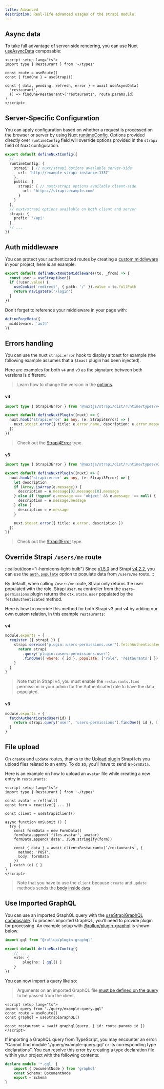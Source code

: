 ```yaml
---
title: Advanced
description: Real-life advanced usages of the strapi module.
---
```


## Async data

To take full advantage of server-side rendering, you can use Nuxt [useAsyncData](https://nuxt.com/docs/getting-started/data-fetching) composable:

```vue
<script setup lang="ts">
import type { Restaurant } from '~/types'

const route = useRoute()
const { findOne } = useStrapi()

const { data, pending, refresh, error } = await useAsyncData(
  'restaurant',
  () => findOne<Restaurant>('restaurants', route.params.id)
)
</script>
```

## Server-Specific Configuration

You can apply configuration based on whether a request is processed on the browser or server by using Nuxt [runtimeConfig](https://nuxt.com/docs/getting-started/configuration#environment-variables-and-private-tokens). Options provided directly over `runtimeConfig` field will override options provided in the `strapi` field of Nuxt configuration.

```ts
export default defineNuxtConfig({
  // ...
  runtimeConfig: {
    strapi: { // nuxt/strapi options available server-side
      url: 'http://example-strapi-instance:1337'
    },
    public: {
      strapi: { // nuxt/strapi options available client-side
        url: 'https://strapi.example.com'
      }
    }
  },
  // nuxt/strapi options available on both client and server
  strapi: {
    prefix: '/api'
  }
  // ...
})
```

## Auth middleware

You can protect your authenticated routes by creating a [custom middleware](https://nuxt.com/docs/guide/directory-structure/middleware) in your project, here is an example:

```ts [middleware/auth.ts]
export default defineNuxtRouteMiddleware((to, _from) => {
  const user = useStrapiUser()
  if (!user.value) {
    useCookie('redirect', { path: '/' }).value = to.fullPath
    return navigateTo('/login')
  }
})
```

Don't forget to reference your middleware in your page with:

```ts [pages/my-page.vue]
definePageMeta({
  middleware: 'auth'
})
```

## Errors handling

You can use the nuxt `strapi:error` hook to display a toast for example (the following example assumes that a `$toast` plugin has been injected).

Here are examples for both `v4` and `v3` as the signature between both versions is different.

> Learn how to change the version in the [options](/setup#options).

### `v4`

```ts [plugins/strapi.client.ts]
import type { Strapi4Error } from '@nuxtjs/strapi/dist/runtime/types/v4'

export default defineNuxtPlugin((nuxt) => {
  nuxt.hook('strapi:error' as any, (e: Strapi4Error) => {
    nuxt.$toast.error({ title: e.error.name, description: e.error.message })
  })
})
```

> Check out the [Strapi4Error](https://github.com/nuxt-modules/strapi/blob/dev/src/runtime/types/v4.d.ts#L3) type.

### `v3`

```ts [plugins/strapi.client.ts]
import type { Strapi3Error } from '@nuxtjs/strapi/dist/runtime/types/v3'

export default defineNuxtPlugin((nuxt) => {
  nuxt.hook('strapi:error' as any, (e: Strapi3Error) => {
    let description
    if (Array.isArray(e.message)) {
      description = e.message[0].messages[0].message
    } else if (typeof e.message === 'object' && e.message !== null) {
      description = e.message.message
    } else {
      description = e.message
    }

    nuxt.$toast.error({ title: e.error, description })
  })
})
```

> Check out the [Strapi3Error](https://github.com/nuxt-modules/strapi/blob/dev/src/runtime/types/v3.d.ts#L3) type.

## Override Strapi `/users/me` route

::callout{icon="i-heroicons-light-bulb"}
Since [v1.5.0](https://github.com/nuxt-modules/strapi/releases/tag/v1.5.0) and Strapi [v4.2.2](https://github.com/strapi/strapi/releases/tag/v4.2.2), you can use the [`auth.populate`](/setup#authpopulate) option to populate data from `/users/me` route.
::

By default, when calling `/users/me` route, Strapi only returns the user populated with the role. Strapi `User.me` controller from the `users-permissions` plugin returns the `ctx.state.user` populated by the `fetchAuthenticated` method.

Here is how to override this method for both Strapi v3 and v4 by adding our own custom relation, in this example `restaurants`:

### `v4`

```js [src/index.js]
module.exports = {
  register ({ strapi }) {
    strapi.service('plugin::users-permissions.user').fetchAuthenticatedUser = (id) => {
      return strapi
        .query('plugin::users-permissions.user')
        .findOne({ where: { id }, populate: ['role', 'restaurants'] })
    }
  }
}
```

> Note that in Strapi v4, you must enable the `restaurants.find` permission in your admin for the Authenticated role to have the data populated.

### `v3`

```js [extensions/users-permissions/services/User.js]
module.exports = {
  fetchAuthenticatedUser(id) {
    return strapi.query('user', 'users-permissions').findOne({ id }, ['role', 'restaurants'])
  }
}
```

## File upload

On `create` and `update` routes, thanks to the [Upload plugin](https://docs.strapi.io/developer-docs/latest/plugins/upload.html#upload-files-related-to-an-entry) Strapi lets you upload files related to an entry. To do so, you'll have to send a `FormData`.

Here is an example on how to upload an `avatar` file while creating a new entry in `restaurants`:

```vue
<script setup lang="ts">
import type { Restaurant } from '~/types'

const avatar = ref(null)
const form = reactive({ ... })

const client = useStrapiClient()

async function onSubmit () {
  try {
    const formData = new FormData()
    formData.append('files.avatar', avatar)
    formData.append('data', JSON.stringify(form))

    const { data } = await client<Restaurant>(`/restaurants`, {
      method: 'POST',
      body: formData
    })
  } catch (e) { }
}
</script>
```

> Note that you have to use the `client` because `create` and `update` methods sends the [body inside `data`](https://github.com/nuxt-modules/strapi/blob/dev/src/runtime/composables/useStrapi4.ts#L64).

## Use Imported GraphQL

You can use an imported GraphQL query with the [useStrapiGraphQL composable](/usage#usestrapigraphql). To process imported GraphQL, you'll need to provide plugin for processing. An example setup with [@rollup/plugin-graphql](https://www.npmjs.com/package/@rollup/plugin-graphql) is shown below:

```ts [nuxt.config.ts]
import gql from "@rollup/plugin-graphql"

export default defineNuxtConfig({
	// ...
	vite: {
		plugins: [ gql() ]
	}
})
```

You can now import a query like so:

> Arguments on an imported GraphQL file [must be defined on the query](https://graphql.org/graphql-js/passing-arguments/) to be passed from the client.

```vue
<script setup lang="ts">
import query from "./query/example-query.gql"
const route = useRoute()
const graphql = useStrapiGraphQL()

const restaurant = await graphql(query, { id: route.params.id })
</script>
```

If importing a GraphQL query from TypeScript, you may encounter an error: "Cannot find module './query/example-query.gql' or its corresponding type declarations". You can resolve this error by creating a type declaration file within your project with the following contents:

```ts [globals.d.ts]
declare module '*.gql' {
	import { DocumentNode } from 'graphql'
	const Schema: DocumentNode
	export = Schema
}
```
